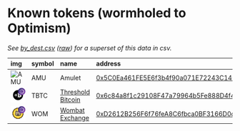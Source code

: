
Known tokens (wormholed to Optimism)
===================================
_See [by_dest.csv](by_dest.csv) ([raw](https://raw.githubusercontent.com/wormhole-foundation/wormhole-token-list/main/content/by_dest.csv)) for a superset of this data in csv._

  
| img                                                                                                        | symbol   | name                                                             | address                                                                                                                         |   decimals | origin   | sourceAddress                                                                                                           |   sourceDecimals | markets                                                            | symbol   |
|:-----------------------------------------------------------------------------------------------------------|:---------|:-----------------------------------------------------------------|:--------------------------------------------------------------------------------------------------------------------------------|-----------:|:---------|:------------------------------------------------------------------------------------------------------------------------|-----------------:|:-------------------------------------------------------------------|:-----------------|
| ![AMU](https://raw.githubusercontent.com/wormhole-foundation/wormhole-token-list/main/assets/AMU_wh.png)   | AMU      | Amulet                                                           | [0x5C0Ea461FE5E6f3b4f90a071E72243C14C6abfd7](https://optimistic.etherscan.io//token/0x5C0Ea461FE5E6f3b4f90a071E72243C14C6abfd7) |          9 | solana   | [AMUwxPsqWSd1fbCGzWsrRKDcNoduuWMkdR38qPdit8G8](https://solscan.io/address/AMUwxPsqWSd1fbCGzWsrRKDcNoduuWMkdR38qPdit8G8) |                9 |                                                                    | AMU              |
| ![TBTC](https://raw.githubusercontent.com/wormhole-foundation/wormhole-token-list/main/assets/TBTC_wh.png) | TBTC     | [Threshold Bitcoin](http://coingecko.com/en/coins/tbtc)          | [0x6c84a8f1c29108F47a79964b5Fe888D4f4D0dE40](https://optimistic.etherscan.io//token/0x6c84a8f1c29108F47a79964b5Fe888D4f4D0dE40) |          8 | solana   | [6DNSN2BJsaPFdFFc1zP37kkeNe4Usc1Sqkzr9C9vPWcU](https://solscan.io/address/6DNSN2BJsaPFdFFc1zP37kkeNe4Usc1Sqkzr9C9vPWcU) |               18 | [threshold network](https://dashboard.threshold.network/TBTC/mint) | TBTC             |
| ![WOM](https://raw.githubusercontent.com/wormhole-foundation/wormhole-token-list/main/assets/WOM_wh.png)   | WOM      | [Wombat Exchange](http://coingecko.com/en/coins/wombat-exchange) | [0xD2612B256F6f76feA8C6fbca0BF3166D0d13a668](https://optimistic.etherscan.io//token/0xD2612B256F6f76feA8C6fbca0BF3166D0d13a668) |         18 | bsc      | [0xad6742a35fb341a9cc6ad674738dd8da98b94fb1](https://bscscan.com/address/0xad6742a35fb341a9cc6ad674738dd8da98b94fb1)    |               18 |                                                                    | WOM              |
